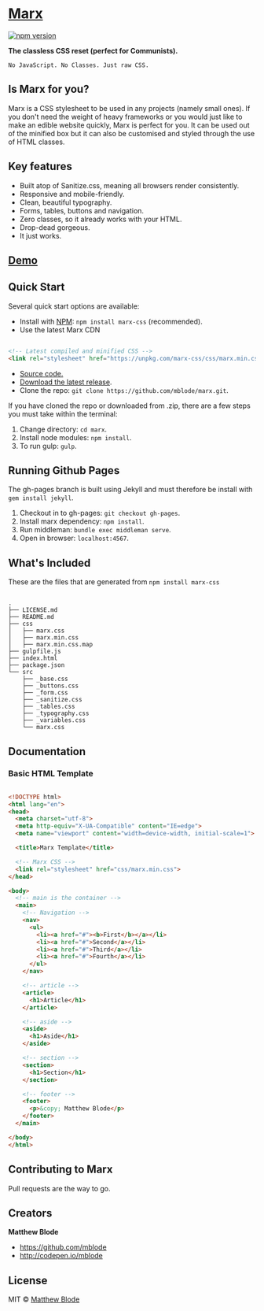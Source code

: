 # [Marx](http://mblode.github.io/marx/)

[![npm version](https://img.shields.io/npm/v/marx-css.svg)](https://www.npmjs.com/package/marx-css)

**The classless CSS reset (perfect for Communists).**

    No JavaScript. No Classes. Just raw CSS.

## Is Marx for you?

Marx is a CSS stylesheet to be used in any projects (namely small ones). If you don't need the weight of heavy frameworks or you would just like to make an edible website quickly, Marx is perfect for you. It can be used out of the minified box but it can also be customised and styled through the use of HTML classes.

## Key features

- Built atop of Sanitize.css, meaning all browsers render consistently.
- Responsive and mobile-friendly.
- Clean, beautiful typography.
- Forms, tables, buttons and navigation.
- Zero classes, so it already works with your HTML.
- Drop-dead gorgeous.
- It just works.


## [Demo](http://codepen.io/mblode/details/JdYbJj)

## Quick Start

Several quick start options are available:

- Install with [NPM](https://www.npmjs.com/): `npm install marx-css` (recommended).
- Use the latest Marx CDN

``` html

<!-- Latest compiled and minified CSS -->
<link rel="stylesheet" href="https://unpkg.com/marx-css/css/marx.min.css">

```
- [Source code.](https://raw.githubusercontent.com/mblode/marx/master/css/marx.min.css)
- [Download the latest release](https://github.com/mblode/marx/archive/master.zip).
- Clone the repo: `git clone https://github.com/mblode/marx.git`.

If you have cloned the repo or downloaded from .zip, there are a few steps you must take within the terminal:

1. Change directory: `cd marx`.
2. Install node modules: `npm install`.
4. To run gulp: `gulp`.

## Running Github Pages

The gh-pages branch is built using Jekyll and must therefore be install with `gem install jekyll`.

1. Checkout in to gh-pages: `git checkout gh-pages`.
2. Install marx dependency: `npm install`.
3. Run middleman: `bundle exec middleman serve`.
4. Open in browser: `localhost:4567`.

## What's Included

These are the files that are generated from `npm install marx-css`

```

.
├── LICENSE.md
├── README.md
├── css
│   ├── marx.css
│   ├── marx.min.css
│   ├── marx.min.css.map
├── gulpfile.js
├── index.html
├── package.json
└── src
    ├── _base.css
    ├── _buttons.css
    ├── _form.css
    ├── _sanitize.css
    ├── _tables.css
    ├── _typography.css
    ├── _variables.css
    └── marx.css

```

## Documentation

### Basic HTML Template

```html

<!DOCTYPE html>
<html lang="en">
<head>
  <meta charset="utf-8">
  <meta http-equiv="X-UA-Compatible" content="IE=edge">
  <meta name="viewport" content="width=device-width, initial-scale=1">

  <title>Marx Template</title>

  <!-- Marx CSS -->
  <link rel="stylesheet" href="css/marx.min.css">
</head>

<body>
  <!-- main is the container -->
  <main>
    <!-- Navigation -->
    <nav>
      <ul>
        <li><a href="#"><b>First</b></a></li>
        <li><a href="#">Second</a></li>
        <li><a href="#">Third</a></li>
        <li><a href="#">Fourth</a></li>
      </ul>
    </nav>

    <!-- article -->
    <article>
      <h1>Article</h1>
    </article>

    <!-- aside -->
    <aside>
      <h1>Aside</h1>
    </aside>

    <!-- section -->
    <section>
      <h1>Section</h1>
    </section>

    <!-- footer -->
    <footer>
      <p>&copy; Matthew Blode</p>
    </footer>
  </main>

</body>
</html>

```

## Contributing to Marx

Pull requests are the way to go.


## Creators

**Matthew Blode**

- <https://github.com/mblode>
- <http://codepen.io/mblode>

## License

MIT © [Matthew Blode](http://matthewblode.com)
